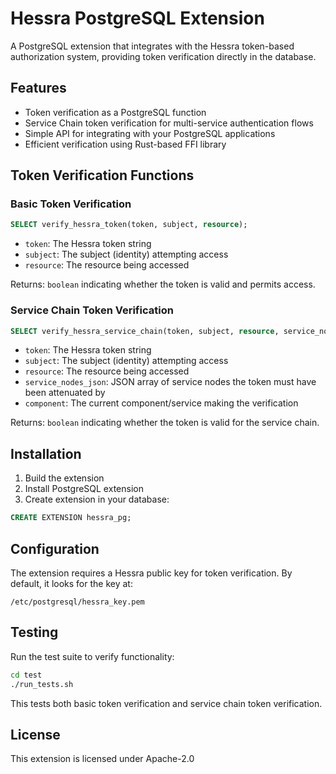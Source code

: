# Hessra PostgreSQL Extension

A PostgreSQL extension that integrates with the Hessra token-based authorization system, providing token verification directly in the database.

## Features

- Token verification as a PostgreSQL function
- Service Chain token verification for multi-service authentication flows
- Simple API for integrating with your PostgreSQL applications
- Efficient verification using Rust-based FFI library

## Token Verification Functions

### Basic Token Verification

```sql
SELECT verify_hessra_token(token, subject, resource);
```

- `token`: The Hessra token string
- `subject`: The subject (identity) attempting access
- `resource`: The resource being accessed

Returns: `boolean` indicating whether the token is valid and permits access.

### Service Chain Token Verification

```sql
SELECT verify_hessra_service_chain(token, subject, resource, service_nodes_json, component);
```

- `token`: The Hessra token string
- `subject`: The subject (identity) attempting access
- `resource`: The resource being accessed
- `service_nodes_json`: JSON array of service nodes the token must have been attenuated by
- `component`: The current component/service making the verification

Returns: `boolean` indicating whether the token is valid for the service chain.

## Installation

1. Build the extension
2. Install PostgreSQL extension
3. Create extension in your database:

```sql
CREATE EXTENSION hessra_pg;
```

## Configuration

The extension requires a Hessra public key for token verification. By default, it looks for the key at:

```
/etc/postgresql/hessra_key.pem
```

## Testing

Run the test suite to verify functionality:

```bash
cd test
./run_tests.sh
```

This tests both basic token verification and service chain token verification.

## License

This extension is licensed under Apache-2.0
